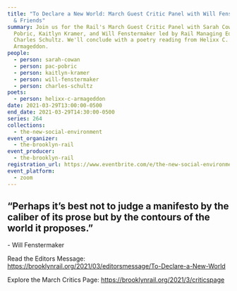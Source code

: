 ```yaml
---
title: "To Declare a New World: March Guest Critic Panel with Will Fenstermaker
  & Friends"
summary: Join us for the Rail's March Guest Critic Panel with Sarah Cowan, Pac
  Pobric, Kaitlyn Kramer, and Will Fenstermaker led by Rail Managing Editor
  Charles Schultz. We'll conclude with a poetry reading from Helixx C.
  Armageddon.
people:
  - person: sarah-cowan
  - person: pac-pobric
  - person: kaitlyn-kramer
  - person: will-fenstermaker
  - person: charles-schultz
poets:
  - person: helixx-c-armageddon
date: 2021-03-29T13:00:00-0500
end_date: 2021-03-29T14:30:00-0500
series: 264
collections:
  - the-new-social-environment
event_organizer:
  - the-brooklyn-rail
event_producer:
  - the-brooklyn-rail
registration_url: https://www.eventbrite.com/e/the-new-social-environment-264-to-declare-a-new-world-tickets-147676098185
event_platform:
  - zoom
---
```

## “Perhaps it’s best not to judge a manifesto by the caliber of its prose but by the contours of the world it proposes.”

\- Will Fenstermaker

Read the Editors Message: <https://brooklynrail.org/2021/03/editorsmessage/To-Declare-a-New-World>

Explore the March Critics Page: <https://brooklynrail.org/2021/3/criticspage>